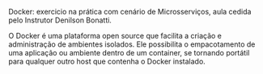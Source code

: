 Docker: exercicio na prática com cenário de Microsserviços, aula cedida pelo Instrutor Denilson Bonatti.

O Docker é uma plataforma open source que facilita a criação e administração de ambientes isolados. 
Ele possibilita o empacotamento de uma aplicação ou ambiente dentro de um container, 
se tornando portátil para qualquer outro host que contenha o Docker instalado.
